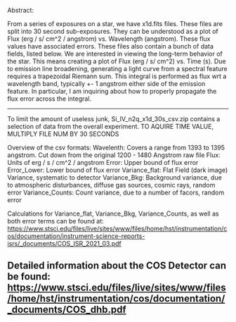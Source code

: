 Abstract:

From a series of exposures on a star, we have x1d.fits files. 
These files are split into 30 second sub-exposures. 
They can be understood as a plot of Flux (erg / s/ cm^2 / angstrom) vs. Wavelength (angstrom). 
These flux values have associated errors. 
These files also contain a bunch of data fields, listed below. 
We are interested in viewing the long-term behavior of the star. 
This means creating a plot of Flux (erg / s/ cm^2) vs. Time (s). 
Due to emission line broadening, generating a light curve from a spectral feature requires a trapezoidal Riemann sum. 
This integral is performed as flux wrt a wavelength band, typically +- 1 angstrom either side of the emission feature. 
In particular, I am inquiring about how to properly propagate the flux error across the integral. 

-------------
To limit the amount of useless junk, Si_IV_n2q_x1d_30s_csv.zip contains a selection of data from the overall experiment.
TO AQUIRE TIME VALUE, MULTIPLY FILE NUM BY 30 SECONDS

Overview of the csv formats:
Wavelenth:         Covers a range from 1393 to 1395 angstrom. Cut down from the original 1200 - 1480 Angstrom raw file
Flux:              Units of erg / s / cm^2 / angstrom
Error:             Upper bound of flux error
Error_Lower:       Lower bound of flux error
Variance_flat:     Flat Field (dark image) Variance, systematic to detector
Variance_Bkg:      Background variance, due to atmospheric disturbances, diffuse gas sources, cosmic rays, random error
Variance_Counts:   Count variance, due to a number of facors, random error

Calculations for Variance_flat, Variance_Bkg, Variance_Counts, as well as both error terms can be found at:
https://www.stsci.edu/files/live/sites/www/files/home/hst/instrumentation/cos/documentation/instrument-science-reports-isrs/_documents/COS_ISR_2021_03.pdf

Detailed information about the COS Detector can be found:
https://www.stsci.edu/files/live/sites/www/files/home/hst/instrumentation/cos/documentation/_documents/COS_dhb.pdf
--------------
